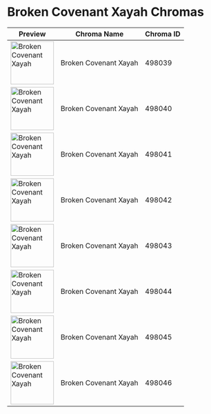 # Broken Covenant Xayah Chromas

| Preview | Chroma Name | Chroma ID |
|---|---|---|
| <img src='https://raw.communitydragon.org/latest/plugins/rcp-be-lol-game-data/global/default/v1/champion-chroma-images/498/498039.png' alt='Broken Covenant Xayah' width='100'> | Broken Covenant Xayah | 498039 |
| <img src='https://raw.communitydragon.org/latest/plugins/rcp-be-lol-game-data/global/default/v1/champion-chroma-images/498/498040.png' alt='Broken Covenant Xayah' width='100'> | Broken Covenant Xayah | 498040 |
| <img src='https://raw.communitydragon.org/latest/plugins/rcp-be-lol-game-data/global/default/v1/champion-chroma-images/498/498041.png' alt='Broken Covenant Xayah' width='100'> | Broken Covenant Xayah | 498041 |
| <img src='https://raw.communitydragon.org/latest/plugins/rcp-be-lol-game-data/global/default/v1/champion-chroma-images/498/498042.png' alt='Broken Covenant Xayah' width='100'> | Broken Covenant Xayah | 498042 |
| <img src='https://raw.communitydragon.org/latest/plugins/rcp-be-lol-game-data/global/default/v1/champion-chroma-images/498/498043.png' alt='Broken Covenant Xayah' width='100'> | Broken Covenant Xayah | 498043 |
| <img src='https://raw.communitydragon.org/latest/plugins/rcp-be-lol-game-data/global/default/v1/champion-chroma-images/498/498044.png' alt='Broken Covenant Xayah' width='100'> | Broken Covenant Xayah | 498044 |
| <img src='https://raw.communitydragon.org/latest/plugins/rcp-be-lol-game-data/global/default/v1/champion-chroma-images/498/498045.png' alt='Broken Covenant Xayah' width='100'> | Broken Covenant Xayah | 498045 |
| <img src='https://raw.communitydragon.org/latest/plugins/rcp-be-lol-game-data/global/default/v1/champion-chroma-images/498/498046.png' alt='Broken Covenant Xayah' width='100'> | Broken Covenant Xayah | 498046 |

